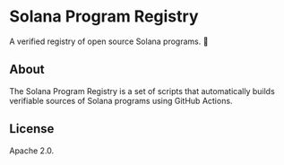 # Solana Program Registry

A verified registry of open source Solana programs. 🚀

## About

The Solana Program Registry is a set of scripts that automatically builds verifiable sources of Solana programs using GitHub Actions.

## License

Apache 2.0.
